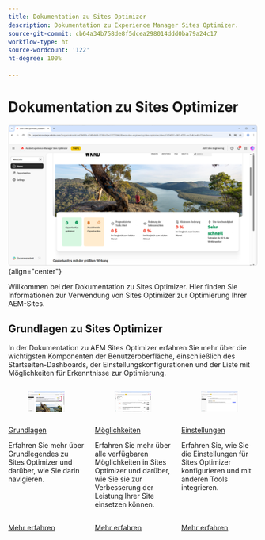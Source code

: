 ```yaml
---
title: Dokumentation zu Sites Optimizer
description: Dokumentation zu Experience Manager Sites Optimizer.
source-git-commit: cb64a34b758de8f5dcea298014ddd0ba79a24c17
workflow-type: ht
source-wordcount: '122'
ht-degree: 100%

---
```



# Dokumentation zu Sites Optimizer

![Sites Optimizer](./assets/overview/hero.png){align="center"}

Willkommen bei der Dokumentation zu Sites Optimizer. Hier finden Sie Informationen zur Verwendung von Sites Optimizer zur Optimierung Ihrer AEM-Sites.

## Grundlagen zu Sites Optimizer

In der Dokumentation zu AEM Sites Optimizer erfahren Sie mehr über die wichtigsten Komponenten der Benutzeroberfläche, einschließlich des Startseiten-Dashboards, der Einstellungskonfigurationen und der Liste mit Möglichkeiten für Erkenntnisse zur Optimierung.

<!-- CARDS 

* ./basics.md
  {title = Basics}
  {image = ./assets/basics/card.png}
* ./opportunities/overview.md
  {title = Opportunities}
* ./settings.md
  {title = Settings}

-->
<!-- START CARDS HTML - DO NOT MODIFY BY HAND -->
<div class="columns">
    <div class="column is-half-tablet is-half-desktop is-one-third-widescreen" aria-label="Home">
        <div class="card" style="height: 100%; display: flex; flex-direction: column; height: 100%;">
            <div class="card-image">
                <figure class="image x-is-16by9">
                    <a href="./basics.md" title="Startseite" target="_blank" rel="referrer">
                        <img class="is-bordered-r-small" src="./assets/basics/card.png" alt="Startseite"
                             style="width: 100%; aspect-ratio: 16 / 9; object-fit: cover; overflow: hidden; display: block; margin: auto;">
                    </a>
                </figure>
            </div>
            <div class="card-content is-padded-small" style="display: flex; flex-direction: column; flex-grow: 1; justify-content: space-between;">
                <div class="top-card-content">
                    <p class="headline is-size-6 has-text-weight-bold">
                        <a href="./basics.md" target="_blank" rel="referrer" title="Grundlagen">Grundlagen</a>
                    </p>
                    <p class="is-size-6">Erfahren Sie mehr über Grundlegendes zu Sites Optimizer und darüber, wie Sie darin navigieren.</p>
                </div>
                <a href="./basics.md" target="_blank" rel="referrer" class="spectrum-Button spectrum-Button--outline spectrum-Button--primary spectrum-Button--sizeM" style="align-self: flex-start; margin-top: 1rem;">
<span class="spectrum-Button-label has-no-wrap has-text-weight-bold">Mehr erfahren</span>
</a>
            </div>
        </div>
    </div>
    <div class="column is-half-tablet is-half-desktop is-one-third-widescreen" aria-label="Opportunities">
        <div class="card" style="height: 100%; display: flex; flex-direction: column; height: 100%;">
            <div class="card-image">
                <figure class="image x-is-16by9">
                    <a href="./opportunities/overview.md" title="Opportunitys" target="_blank" rel="referrer">
                        <img class="is-bordered-r-small" src="opportunities/assets/overview/hero.png" alt="Opportunitys"
                             style="width: 100%; aspect-ratio: 16 / 9; object-fit: cover; overflow: hidden; display: block; margin: auto;">
                    </a>
                </figure>
            </div>
            <div class="card-content is-padded-small" style="display: flex; flex-direction: column; flex-grow: 1; justify-content: space-between;">
                <div class="top-card-content">
                    <p class="headline is-size-6 has-text-weight-bold">
                        <a href="./opportunities/overview.md" target="_blank" rel="referrer" title="Opportunitys">Möglichkeiten</a>
                    </p>
                    <p class="is-size-6">Erfahren Sie mehr über alle verfügbaren Möglichkeiten in Sites Optimizer und darüber, wie Sie sie zur Verbesserung der Leistung Ihrer Site einsetzen können.</p>
                </div>
                <a href="./opportunities/overview.md" target="_blank" rel="referrer" class="spectrum-Button spectrum-Button--outline spectrum-Button--primary spectrum-Button--sizeM" style="align-self: flex-start; margin-top: 1rem;">
<span class="spectrum-Button-label has-no-wrap has-text-weight-bold">Mehr erfahren</span>
</a>
            </div>
        </div>
    </div>
    <div class="column is-half-tablet is-half-desktop is-one-third-widescreen" aria-label="Settings">
        <div class="card" style="height: 100%; display: flex; flex-direction: column; height: 100%;">
            <div class="card-image">
                <figure class="image x-is-16by9">
                    <a href="./settings.md" title="Einstellungen" target="_blank" rel="referrer">
                        <img class="is-bordered-r-small" src="assets/settings/hero.png" alt="Einstellungen"
                             style="width: 100%; aspect-ratio: 16 / 9; object-fit: cover; overflow: hidden; display: block; margin: auto;">
                    </a>
                </figure>
            </div>
            <div class="card-content is-padded-small" style="display: flex; flex-direction: column; flex-grow: 1; justify-content: space-between;">
                <div class="top-card-content">
                    <p class="headline is-size-6 has-text-weight-bold">
                        <a href="./settings.md" target="_blank" rel="referrer" title="Einstellungen">Einstellungen</a>
                    </p>
                    <p class="is-size-6">Erfahren Sie, wie Sie die Einstellungen für Sites Optimizer konfigurieren und mit anderen Tools integrieren.</p>
                </div>
                <a href="./settings.md" target="_blank" rel="referrer" class="spectrum-Button spectrum-Button--outline spectrum-Button--primary spectrum-Button--sizeM" style="align-self: flex-start; margin-top: 1rem;">
<span class="spectrum-Button-label has-no-wrap has-text-weight-bold">Mehr erfahren</span>
</a>
            </div>
        </div>
    </div>
</div>
<!-- END CARDS HTML - DO NOT MODIFY BY HAND -->

